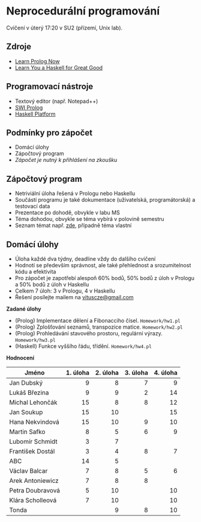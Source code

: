 Neprocedurální programování
===========================

Cvičení v úterý 17:20 v SU2 (přízemí, Unix lab).

Zdroje
------

- [Learn Prolog Now](http://www.learnprolognow.org/)
- [Learn You a Haskell for Great Good](http://learnyouahaskell.com/)

Programovací nástroje
---------------------

- Textový editor (např. Notepad++)
- [SWI Prolog](http://www.swi-prolog.org/)
- [Haskell Platform](https://www.haskell.org/platform/)

Podmínky pro zápočet
--------------------

- Domácí úlohy
- Zápočtový program
- *Zápočet je nutný k přihlášení na zkoušku*

Zápočtový program
-----------------

- Netriviální úloha řešená v Prologu nebo Haskellu
- Součástí programu je také dokumentace (uživatelská, programátorská) a testovací data
- Prezentace po dohodě, obvykle v labu MS
- Téma dohodou, obvykle se téma vybírá v polovině semestru
- Seznam témat např. [zde](http://kti.mff.cuni.cz/~hric/vyuka/pl_prikl_win.pdf), případně téma vlastní 

Domácí úlohy
------------

- Úloha každé dva týdny, deadline vždy do dalšího cvičení
- Hodnotí se především správnost, ale také přehlednost a srozumitelnost kódu a efektivita
- Pro zápočet je zapotřebí alespoň 60% bodů, 50% bodů z úloh v Prologu a 50% bodů z úloh v Haskellu
- Celkem 7 úloh: 3 v Prologu, 4 v Haskellu
- Řešení posílejte mailem na vituscze@gmail.com

**Zadané úlohy**

- (Prolog) Implementace dělení a Fibonacciho čísel. `Homework/hw1.pl`
- (Prolog) Zplošťování seznamů, transpozice matice. `Homework/hw2.pl`
- (Prolog) Prohledávání stavového prostoru, regulární výrazy. `Homework/hw3.pl`
- (Haskell) Funkce vyššího řádu, třídění. `Homework/hw4.pl`

**Hodnocení**

| Jméno             | 1. úloha | 2. úloha | 3. úloha | 4. úloha |
| ----------------- | --------:| --------:| --------:| --------:|
| Jan Dubský        |        9 |        8 |        7 |        9 |
| Lukáš Březina     |        9 |        9 |        2 |       14 |
| Michal Lehončák   |       15 |        8 |        8 |       12 |
| Jan Soukup        |       15 |       10 |          |       15 |
| Hana Nekvindová   |       15 |       10 |        9 |       10 |
| Martin Safko      |        8 |        5 |        6 |        9 |
| Lubomír Schmidt   |        3 |        7 |          |          |
| František Dostál  |        3 |        4 |        8 |        7 |
| ABC               |       14 |        5 |          |          |
| Václav Balcar     |        7 |        8 |        5 |        6 |
| Arek Antoniewicz  |        7 |        8 |        8 |          |
| Petra Doubravová  |        5 |       10 |          |       10 |
| Klára Scholleová  |        7 |       10 |          |       10 |
| Tonda             |          |        9 |        8 |       10 |
